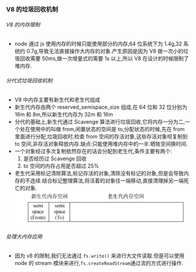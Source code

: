 ### V8 的垃圾回收机制

###### V8 的内存限制

- node 通过 js 使用内存的时候只能使用部分的内存,64 位系统下为 1.4g,32 系统约 0.7g,导致无法直接操作大内存的对象.产生原因是因为 V8 做一次小的垃圾回收需要 50ms,做一次增量式的需要 1s 以上,所以 V8 在设计的时候限制了堆内存.

###### 分代式垃圾回收机制

- V8 中内存主要有新生代和老生代组成
- 新生代内存由两个 reserved_semispace_size 组成,在 64 位和 32 位分别为 16m 和 8m,所以新生代内存为 32m 和 16m
- 分代的基础上,新生代通过 Scavenge 算法进行垃圾回收,它将内存一分为二,一个处在使用中的叫做 from,闲置状态的空间是 to,分配状态的时候,先在 from 里面进行分配,垃圾回收时,检查 from 空间的存活对象,这些存活对象呗复制到 to 空间,非存活对象释放内存.缺点:只能使用堆内存中的一半.牺牲空间换时间.
- 一个对象经过多次复制依然存在的话会分配到老生代,条件主要有两个:
  1. 是否经历过 Scavenge 回收
  2. to 空间的内存占用是否超过 25%
- 老生代采用标记清除算法,标记存活的对象,清除没有标记的对象,但是会导致内存的不连续.结合标记整理算法,将活着的对象往一端移动,直接清理掉另一端死亡的对象.
  ![1686190660061](image/4-内存控制/1686190660061.png)

###### 处理大内存应用

- 因为 v8 的限制,我们无法通过 `fs.write()` 来进行大文件读取.但是可以使用 node 的 stream 模块来进行,`fs.createReadStream`通过流的方式进行操作.
